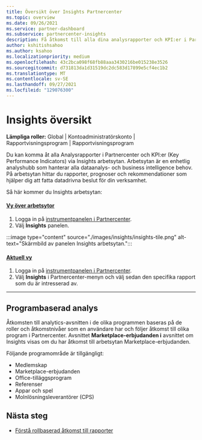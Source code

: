 ```yaml
---
title: Översikt över Insights Partnercenter
ms.topic: overview
ms.date: 09/26/2021
ms.service: partner-dashboard
ms.subservice: partnercenter-insights
description: Få åtkomst till alla dina analysrapporter och KPI:er i Partnercenter Insights arbetsytan.
author: kshitishsahoo
ms.author: ksahoo
ms.localizationpriority: medium
ms.openlocfilehash: 43c2bca098f68fb88aaa3430216be015238e3526
ms.sourcegitcommit: d731813da1d31519dc2dc583d17899e5cf4ec1b2
ms.translationtype: MT
ms.contentlocale: sv-SE
ms.lasthandoff: 09/27/2021
ms.locfileid: "129076300"
---
```

# <a name="insights-overview"></a>Insights översikt

**Lämpliga roller:** Global | Kontoadministratörskonto | Rapportvisningsprogram | Rapportvisningsprogram

Du kan komma åt alla Analysrapporter i Partnercenter och KPI:er (Key Performance Indicators) via Insights arbetsytan. Arbetsytan är en enhetlig analyshubb som hanterar alla dataanalys- och business intelligence behov. På arbetsytan hittar du rapporter, prognoser och rekommendationer som hjälper dig att fatta datadrivna beslut för din verksamhet.

Så här kommer du Insights arbetsytan:

#### <a name="workspaces-view"></a>[Vy över arbetsytor](#tab/workspaces-view)

1. Logga in på [instrumentpanelen i Partnercenter](https://partner.microsoft.com/dashboard).
2. Välj **Insights** panelen.

:::image type="content" source="./images/insights/insights-tile.png" alt-text="Skärmbild av panelen Insights arbetsytan.":::

#### <a name="current-view"></a>[Aktuell vy](#tab/current-view)

1. Logga in på [instrumentpanelen i Partnercenter](https://partner.microsoft.com/dashboard).
2. Välj **Insights** i Partnercenter-menyn och välj sedan den specifika rapport som du är intresserad av.

* * *

## <a name="program-based-analytics"></a>Programbaserad analys
Åtkomsten till analytics-avsnitten i de olika programmen baseras på de roller och åtkomstnivåer som en användare har och följer åtkomst till olika program i Partnercenter. Avsnittet **Marketplace-erbjudanden i** avsnittet om Insights visas om du har åtkomst till arbetsytan Marketplace-erbjudanden.

Följande programområde är tillgängligt:

- Medlemskap
- Marketplace-erbjudanden
- Office-tilläggsprogram
- Referenser
- Appar och spel
- Molnlösningsleverantörer (CPS)

## <a name="next-steps"></a>Nästa steg

- [Förstå rollbaserad åtkomst till rapporter](./insights-roles.md)